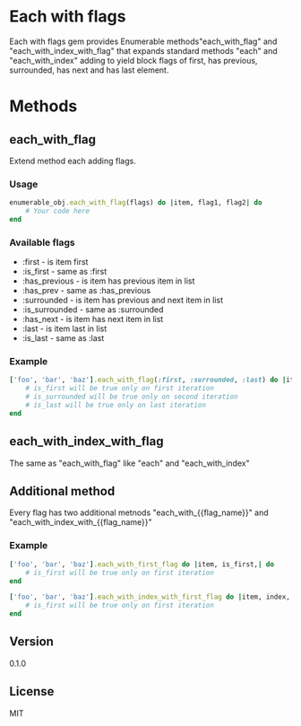 # Each with flags

Each with flags gem provides Enumerable methods"each_with_flag" and "each_with_index_with_flag" that expands standard methods "each" and "each_with_index" adding to yield block flags of first, has previous, surrounded, has next and has last element.

# Methods

## each_with_flag

Extend method each adding flags.

### Usage
```ruby
enumerable_obj.each_with_flag(flags) do |item, flag1, flag2| do
    # Your code here
end
```
### Available flags

- :first - is item first
- :is_first - same as :first
- :has_previous - is item has previous item in list
- :has_prev - same as :has_previous
- :surrounded - is item has previous and next item in list
- :is_surrounded - same as :surrounded
- :has_next - is item has next item in list
- :last - is item last in list
- :is_last - same as :last

### Example
```ruby
['foo', 'bar', 'baz'].each_with_flag(:first, :surrounded, :last) do |item, is_first, is_surrounded, is_last| do
    # is_first will be true only on first iteration
    # is_surrounded will be true only on second iteration
    # is_last will be true only on last iteration
end
```

## each_with_index_with_flag
The same as "each_with_flag" like "each" and "each_with_index"

## Additional method
Every flag has two additional metnods "each_with_{{flag_name}}" and "each_with_index_with_{{flag_name}}"

### Example
```ruby
['foo', 'bar', 'baz'].each_with_first_flag do |item, is_first,| do
    # is_first will be true only on first iteration
end

['foo', 'bar', 'baz'].each_with_index_with_first_flag do |item, index, is_first,| do
    # is_first will be true only on first iteration
end
```

## Version
0.1.0

License
----
MIT